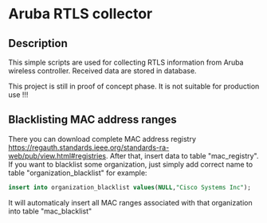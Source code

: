 # Aruba RTLS collector
## Description
This simple scripts are used for collecting RTLS information from Aruba wireless controller. Received data are stored in database.

This project is still in proof of concept phase. It is not suitable for production use !!!

## Blacklisting MAC address ranges
There you can download complete MAC address registry https://regauth.standards.ieee.org/standards-ra-web/pub/view.html#registries. 
After that, insert data to table "mac_registry". If you want to blacklist some organization, just simply add correct name to table "organization_blacklist" for example:
```sql
insert into organization_blacklist values(NULL,"Cisco Systems Inc");
```
It will automaticaly insert all MAC ranges associated with that organization into table "mac_blacklist"

